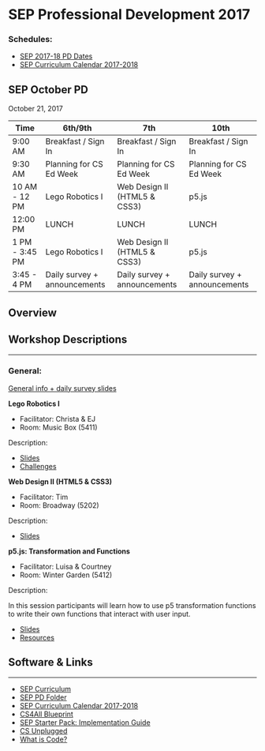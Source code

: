 # SEP Professional Development 2017

### Schedules:
* [SEP 2017-18 PD Dates](https://drive.google.com/open?id=0B3omYkYPfQ0yWXpHRlNla2NMM1U)
* [SEP Curriculum Calendar 2017-2018](https://drive.google.com/open?id=1tnvlHdIT_-7ACauHstNih9gdVIMJRoN4MNj_qMnnzM4)

## SEP October PD
October 21, 2017

| Time | 6th/9th | 7th | 10th
| -----|-------| ------- | --------| 
| 9:00 AM |Breakfast / Sign In|Breakfast / Sign In|Breakfast / Sign In
| 9:30 AM |Planning for CS Ed Week|Planning for CS Ed Week|Planning for CS Ed Week
10 AM - 12 PM | Lego Robotics I | Web Design II (HTML5 & CSS3) | p5.js
12:00 PM |LUNCH|LUNCH|LUNCH
1 PM - 3:45 PM | Lego Robotics I | Web Design II (HTML5 & CSS3) | p5.js
3:45 - 4 PM | Daily survey + announcements|Daily survey + announcements|Daily survey + announcements

## Overview

## Workshop Descriptions
***
###  General:
[General info + daily survey slides]()

**Lego Robotics I**
* Facilitator: Christa & EJ
* Room: Music Box (5411)

Description:


* [Slides]()
* [Challenges]()

**Web Design II (HTML5 & CSS3)**
* Facilitator: Tim
* Room: Broadway (5202)

Description:



* [Slides]()

**p5.js: Transformation and Functions**
* Facilitator: Luisa & Courtney
* Room: Winter Garden (5412)

Description:

In this session participants will learn how to use p5 transformation functions to write their own functions that interact with user input.

* [Slides](https://docs.google.com/presentation/d/1CYUr1sr3vnsONTGNU7z6HVjFWFloXOkXUkaTjKIck5M/edit?usp=sharing)
* [Resources](https://drive.google.com/open?id=1HPjZPrP9FsoaWfFkGOKjlrO3O5cHThC5)

## <a name="links">Software & Links</a>
***

*   [SEP Curriculum](https://drive.google.com/open?id=0B8D2ft9M8qQCamQwZGpJMEU2TEk)
* [SEP PD Folder](https://drive.google.com/open?id=0B8D2ft9M8qQCYXY2V3VndWNob0E)
*   [SEP Curriculum Calendar 2017-2018](https://drive.google.com/open?id=1tnvlHdIT_-7ACauHstNih9gdVIMJRoN4MNj_qMnnzM4)
*   [CS4All Blueprint](http://blueprint.cs4all.nyc/)
*   [SEP Starter Pack: Implementation Guide](https://drive.google.com/a/strongschools.nyc/file/d/0B1tN9SuyE6fxOHJOZkxsYURPRHc/view)
*   [CS Unplugged](http://csunplugged.org/)
*   [What is Code?](https://www.bloomberg.com/graphics/2015-paul-ford-what-is-code/)
